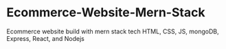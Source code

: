 # Ecommerce-Website-Mern-Stack
Ecommerce website build with mern stack tech HTML, CSS, JS, mongoDB, Express, React, and Nodejs
